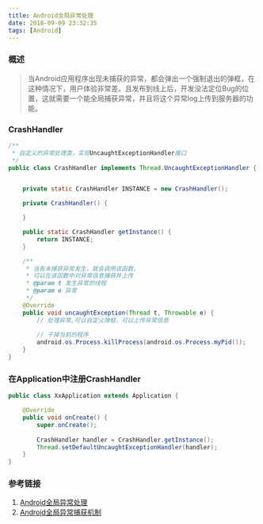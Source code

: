 ```yaml
---
title: Android全局异常处理
date: 2018-09-09 23:32:35
tags: [Android]
---
```


### 概述

> 当Android应用程序出现未捕获的异常，都会弹出一个强制退出的弹框，在这种情况下，用户体验非常差。且发布到线上后，开发没法定位Bug的位置，这就需要一个能全局捕获异常，并且将这个异常log上传到服务器的功能。

<!--more-->

### CrashHandler

```java
/**
 * 自定义的异常处理类，实现UncaughtExceptionHandler接口
 */
public class CrashHandler implements Thread.UncaughtExceptionHandler {


    private static CrashHandler INSTANCE = new CrashHandler();

    private CrashHandler() {

    }

    public static CrashHandler getInstance() {
        return INSTANCE;
    }

    /**
     * 当有未捕获异常发生，就会调用该函数，
     * 可以在该函数中对异常信息捕获并上传
     * @param t 发生异常的线程
     * @param e 异常
     */
    @Override
    public void uncaughtException(Thread t, Throwable e) {
        // 处理异常,可以自定义弹框，可以上传异常信息
        
        // 干掉当前的程序   
        android.os.Process.killProcess(android.os.Process.myPid());
    }
}
```

### 在Application中注册CrashHandler

```java
public class XxApplication extends Application {

    @Override
    public void onCreate() {
        super.onCreate();
        
        CrashHandler handler = CrashHandler.getInstance();
        Thread.setDefaultUncaughtExceptionHandler(handler);
    }
}
```

### 参考链接

1. [Android全局异常处理](https://lrh1993.gitbooks.io/android_interview_guide/content/android/advance/exception.html)
2. [Android全局异常捕获机制](https://blog.csdn.net/XiNanHeiShao/article/details/73302724)